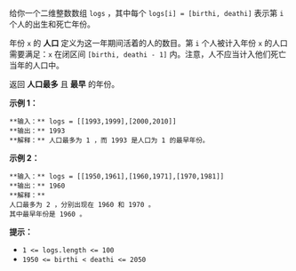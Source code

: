 给你一个二维整数数组 `logs` ，其中每个 `logs[i] = [birthi, deathi]` 表示第 `i` 个人的出生和死亡年份。

年份 `x` 的 **人口** 定义为这一年期间活着的人的数目。第 `i` 个人被计入年份 `x` 的人口需要满足：`x` 在闭区间 `[birthi,
deathi - 1]` 内。注意，人不应当计入他们死亡当年的人口中。

返回 **人口最多** 且 **最早** 的年份。

**示例 1：**

    
    
    **输入：** logs = [[1993,1999],[2000,2010]]
    **输出：** 1993
    **解释：** 人口最多为 1 ，而 1993 是人口为 1 的最早年份。
    

**示例 2：**

    
    
    **输入：** logs = [[1950,1961],[1960,1971],[1970,1981]]
    **输出：** 1960
    **解释：** 
    人口最多为 2 ，分别出现在 1960 和 1970 。
    其中最早年份是 1960 。

**提示：**

  * `1 <= logs.length <= 100`
  * `1950 <= birthi < deathi <= 2050`

